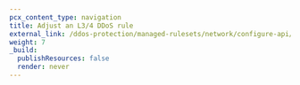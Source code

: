 ```yaml
---
pcx_content_type: navigation
title: Adjust an L3/4 DDoS rule
external_link: /ddos-protection/managed-rulesets/network/configure-api/#configure-an-override-for-the-network-layer-ddos-attack-protection-managed-ruleset
weight: 7
_build:
  publishResources: false
  render: never
---
```

